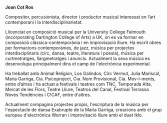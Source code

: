 **Joan Cot Ros**

Compositor, percusionista, director i productor musical interessat en l’art contemporani i la interdisciplinarietat. 

Llicenciat en composició musical per la University College Falmouth (incorporating Dartington College of Arts) a UK, on es va formar en composició clàssica-contemporània i en improvisació lliure. Ha escrit obres per formacions contemporànies, de jazz, música per projectes interdisciplinaris (circ, dansa, teatre, literatura i poesia), música per curtmetratges, llargmetratges i anuncis. Actualment la seva música es desenvolupa principalment dins el camp de l'electrònica experimental. 

Ha treballat amb Animal Religion, Los Galindos, Circ Vermut, Julia Mariscal, Maria Garriga, Cia. Psicoproject, Cia. Nom Provisional, Cia. Mov-i-ments, entre d’altres i ha actuat a festivals i teatres com TNC, Temporada Alta, Mercat de les Flors, Teatre Lliure, Teatros del Canal, Festival Terrassa Noves Tendències i C!CAF, entre d'altres.

Actualment compagina projectes propis, l'escriptura de la música per l'espectacle de dansa Exabrupte de la Maria Garriga, creacions amb el grup europeu d'electrònica Worran i improvisació lliure amb el duet Iklo.
